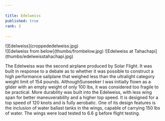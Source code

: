 ```yaml
---

title: Edelweiss
published: true
rank: 3

---
```


<div class="img-full">
![Edelweiss](croppededelweiss.jpg)
</div>

<div class="img-dh">
![Edelweiss from below](thumbs/frombelow.jpg)
![Edelweiss at Tahachapi](thumbs/edelweisstahachapi.jpg)
</div>

The Edelweiss was the second airplane produced by Solar Flight. It was built in response to a debate as to whether it was possible to construct a high performance sailplane that weighed less than the ultralight category weight limit of 154 pounds. AlthoughSunseeker I was initially flown as a glider with an empty weight of only 100 lbs, it was considered too fragile to be practical. More durability was built into the Edelweiss, with less wing span for better maneuverability and a higher top speed. It is designed for a top speed of 120 knots and is fully aerobatic. One of its design features is the inclusion of water ballast tanks in the wings, capable of carrying 150 lbs of water. The wings were load tested to 6.6 g before flight testing.








